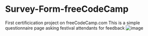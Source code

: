 # Survey-Form-freeCodeCamp
First certificication project on freeCodeCamp.com
This is a simple questionnaire page asking festival attendants for feedback
![image](https://user-images.githubusercontent.com/64977918/229348333-dae68a7b-60ea-4bcb-80be-24ef5cc37f08.png)
